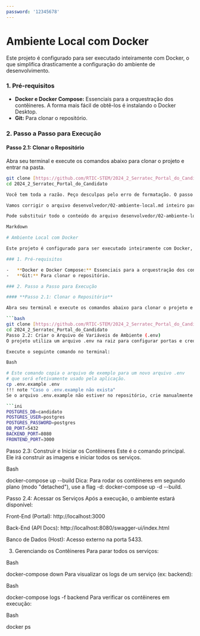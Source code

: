 ```yaml
---
password: '12345678'
---
```


# Ambiente Local com Docker

Este projeto é configurado para ser executado inteiramente com Docker, o que simplifica drasticamente a configuração do ambiente de desenvolvimento.

### 1. Pré-requisitos

-   **Docker e Docker Compose:** Essenciais para a orquestração dos contêineres. A forma mais fácil de obtê-los é instalando o Docker Desktop.
-   **Git:** Para clonar o repositório.

### 2. Passo a Passo para Execução

#### **Passo 2.1: Clonar o Repositório**

Abra seu terminal e execute os comandos abaixo para clonar o projeto e entrar na pasta.

```bash
git clone [https://github.com/RTIC-STEM/2024_2_Serratec_Portal_do_Candidato.git](https://github.com/RTIC-STEM/2024_2_Serratec_Portal_do_Candidato.git)
cd 2024_2_Serratec_Portal_do_Candidato

Você tem toda a razão. Peço desculpas pelo erro de formatação. O passo 2.2 não estava claro como um bloco de código executável.

Vamos corrigir o arquivo desenvolvedor/02-ambiente-local.md inteiro para garantir que todos os comandos e blocos de código estejam em Markdown correto e fáceis de copiar.

Pode substituir todo o conteúdo do arquivo desenvolvedor/02-ambiente-local.md por este texto corrigido:

Markdown

# Ambiente Local com Docker

Este projeto é configurado para ser executado inteiramente com Docker, o que simplifica drasticamente a configuração do ambiente de desenvolvimento.

### 1. Pré-requisitos

-   **Docker e Docker Compose:** Essenciais para a orquestração dos contêineres. A forma mais fácil de obtê-los é instalando o Docker Desktop.
-   **Git:** Para clonar o repositório.

### 2. Passo a Passo para Execução

#### **Passo 2.1: Clonar o Repositório**

Abra seu terminal e execute os comandos abaixo para clonar o projeto e entrar na pasta.

```bash
git clone [https://github.com/RTIC-STEM/2024_2_Serratec_Portal_do_Candidato.git](https://github.com/RTIC-STEM/2024_2_Serratec_Portal_do_Candidato.git)
cd 2024_2_Serratec_Portal_do_Candidato
Passo 2.2: Criar o Arquivo de Variáveis de Ambiente (.env)
O projeto utiliza um arquivo .env na raiz para configurar portas e credenciais. O método recomendado é copiar o arquivo de exemplo .env.example (se ele existir no repositório).

Execute o seguinte comando no terminal:

Bash

# Este comando copia o arquivo de exemplo para um novo arquivo .env
# que será efetivamente usado pela aplicação.
cp .env.example .env
!!! note "Caso o .env.example não exista"
Se o arquivo .env.example não estiver no repositório, crie manualmente um arquivo chamado .env na raiz do projeto e cole o seguinte conteúdo dentro dele:

```ini
POSTGRES_DB=candidato
POSTGRES_USER=postgres
POSTGRES_PASSWORD=postgres
DB_PORT=5432
BACKEND_PORT=8080
FRONTEND_PORT=3000
```
Passo 2.3: Construir e Iniciar os Contêineres
Este é o comando principal. Ele irá construir as imagens e iniciar todos os serviços.

Bash

docker-compose up --build
Dica: Para rodar os contêineres em segundo plano (modo "detached"), use a flag -d: docker-compose up -d --build.

Passo 2.4: Acessar os Serviços
Após a execução, o ambiente estará disponível:

Front-End (Portal): http://localhost:3000

Back-End (API Docs): http://localhost:8080/swagger-ui/index.html

Banco de Dados (Host): Acesso externo na porta 5433.

3. Gerenciando os Contêineres
Para parar todos os serviços:

Bash

docker-compose down
Para visualizar os logs de um serviço (ex: backend):

Bash

docker-compose logs -f backend
Para verificar os contêineres em execução:

Bash

docker ps
